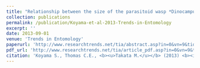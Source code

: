 ```yaml
---
title: "Relationship between the size of the parasitoid wasp *Dinocampus coccinellae* (Hymenoptera: Braconidae) and host ladybird species (Coleoptera: Coccinellidae)"
collection: publications
permalink: /publication/Koyama-et-al-2013-Trends-in-Entomology
excerpt: ''
date: 2013-09-01
venue: 'Trends in Entomology'
paperurl: 'http://www.researchtrends.net/tia/abstract.asp?in=0&vn=9&tid=20&aid=5133&pub=2013&type=3'
pdf_url: 'http://www.researchtrends.net/tia/article_pdf.asp?in=0&vn=9&tid=20&aid=5133'
citation: 'Koyama S., Thomas C.E., <b><u>Takata M.</u></b> (2013) <b><i>Trends in Entomology</i></b> 9: 39-43.'
---
```


<!-- 論文の要約・解説など入れたければここ打つ -->
